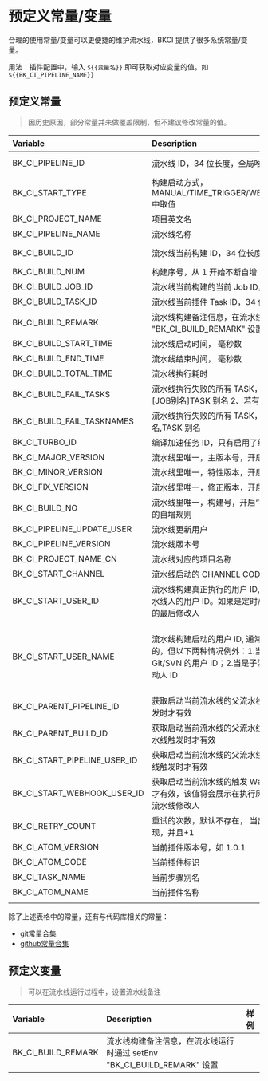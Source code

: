 # 预定义常量/变量

合理的使用常量/变量可以更便捷的维护流水线，BKCI 提供了很多系统常量/变量。

用法：插件配置中，输入 `${{变量名}}` 即可获取对应变量的值。如 `${{BK_CI_PIPELINE_NAME}}`


## 预定义常量

> 因历史原因，部分常量并未做覆盖限制，但不建议修改常量的值。

| Variable | Description | 样例 |
| :--- | :--- | :--- |
| BK\_CI\_PIPELINE\_ID | 流水线 ID，34 位长度，全局唯一 | p-2fc5a05b25024d5586742b8e88d3c853 |
| BK\_CI\_START\_TYPE | 构建启动方式，MANUAL/TIME\_TRIGGER/WEB\_HOOK/SERVICE/PIPELINE/REMOTE 中取值 | WEB\_HOOK |
| BK\_CI\_PROJECT\_NAME | 项目英文名 | alltest |
| BK\_CI\_PIPELINE\_NAME | 流水线名称 | 持续交付流水线 |
| BK\_CI\_BUILD\_ID | 流水线当前构建 ID，34 位长度，全局唯一 | b-d82918fc4f5c44c790d538785685f36b |
| BK\_CI\_BUILD\_NUM | 构建序号，从 1 开始不断自增 |  |
| BK\_CI\_BUILD\_JOB\_ID | 流水线当前构建的当前 Job ID，34 位长度，全局唯一 |  |
| BK\_CI\_BUILD\_TASK\_ID | 流水线当前插件 Task ID，34 位长度，全局唯一 |  |
| BK\_CI\_BUILD\_REMARK | 流水线构建备注信息，在流水线运行时通过 setEnv "BK\_CI\_BUILD\_REMARK" 设置 |  |
| BK\_CI\_BUILD\_START\_TIME | 流水线启动时间， 毫秒数 |  |
| BK\_CI\_BUILD\_END\_TIME | 流水线结束时间， 毫秒数 |  |
| BK\_CI\_BUILD\_TOTAL\_TIME | 流水线执行耗时 |  |
| BK\_CI\_BUILD\_FAIL\_TASKS | 流水线执行失败的所有 TASK，内容格式：1、格式：\[STAGE 别名\]\[JOB别名\]TASK 别名 2、若有多个并发 JOB 失败，使用换行\n 分隔 | 可用于构建失败通知，或流水线执行过程中的插件中 |
| BK\_CI\_BUILD\_FAIL\_TASKNAMES | 流水线执行失败的所有 TASK，内容格式：TASK 别名,TASK 别名,TASK 别名 | 可用于构建失败通知，或流水线执行过程中的插件中 |
| BK\_CI\_TURBO\_ID | 编译加速任务 ID，只有启用了编译加速才有该变量 |  |
| BK\_CI\_MAJOR\_VERSION | 流水线里唯一，主版本号，开启“推荐版本号”功能后出现 |  |
| BK\_CI\_MINOR\_VERSION | 流水线里唯一，特性版本，开启“推荐版本号”功能后出现 |  |
| BK\_CI\_FIX\_VERSION | 流水线里唯一，修正版本，开启“推荐版本号”功能后出现 |  |
| BK\_CI\_BUILD\_NO | 流水线里唯一，构建号，开启“推荐版本号”功能后出现，可以设置不同的自增规则 |  |
| BK\_CI\_PIPELINE\_UPDATE\_USER | 流水线更新用户 |  |
| BK\_CI\_PIPELINE\_VERSION | 流水线版本号 |  |
| BK\_CI\_PROJECT\_NAME\_CN | 流水线对应的项目名称 |  |
| BK\_CI\_START\_CHANNEL | 流水线启动的 CHANNEL CODE |  |
| BK\_CI\_START\_USER\_ID | 流水线构建真正执行的用户 ID, 一般手动启动时的当前用户 ID，重试流水线人的用户 ID。如果是定时/webhook/子流水线调用， 则是流水线的最后修改人 |  |
| BK\_CI\_START\_USER\_NAME | 流水线构建启动的用户 ID, 通常值与 BK\_CI\_START\_USER\_ID 是一致的，但以下两种情况例外：1.当启动方式为 WEBHOOK，该值为 Git/SVN 的用户 ID；2.当是子流水线调用时，该值为父流水线的构建启动人 ID | 例如：parent1 和 Sub2 的最后修改人为 User0；user1 手工执行 parent1 父流水线，parent1 再启动子流水线 Sub2， 此时 Sub2 的 BK\_CI\_START\_USER\_ID 为 User0；BK\_CI\_START\_USER\_NAME 为 User1 |
| BK\_CI\_PARENT\_PIPELINE\_ID | 获取启动当前流水线的父流水线 ID，仅当作为子流水线并被父流水线触发时才有效 |  |
| BK\_CI\_PARENT\_BUILD\_ID | 获取启动当前流水线的父流水线的构建 ID，仅当作为子流水线并被父流水线触发时才有效 |  |
| BK\_CI\_START\_PIPELINE\_USER\_ID | 获取启动当前流水线的父流水线启动人，仅当作为子流水线并被父流水线触发时才有效 |  |
| BK\_CI\_START\_WEBHOOK\_USER\_ID | 获取启动当前流水线的触发 Webhook 账号，仅当被 webhook 触发时才有效，该值将会展示在执行历史中，但实际执行人不是他，而是最后流水线修改人 |  |
| BK\_CI\_RETRY\_COUNT | 重试的次数，默认不存在， 当出现失败重试/rebuild 时， 该变量才会出现，并且+1 |  
| BK_CI_ATOM_VERSION| 当前插件版本号，如 1.0.1 | |  
| BK_CI_ATOM_CODE| 当前插件标识| |
| BK_CI_TASK_NAME| 当前步骤别名| |
| BK_CI_ATOM_NAME| 当前插件名称| |
| | | | 


除了上述表格中的常量，还有与代码库相关的常量：

- [git常量合集](./git.md)
- [github常量合集](./github.md)


## 预定义变量

> 可以在流水线运行过程中，设置流水线备注

| Variable | Description | 样例 |
| :--- | :--- | :--- |
| BK\_CI\_BUILD\_REMARK | 流水线构建备注信息，在流水线运行时通过 setEnv "BK\_CI\_BUILD\_REMARK" 设置 |  |
